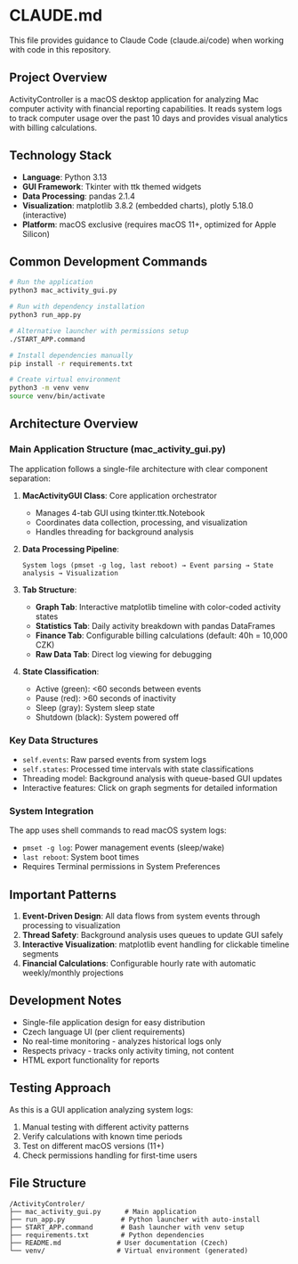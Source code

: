 # CLAUDE.md

This file provides guidance to Claude Code (claude.ai/code) when working with code in this repository.

## Project Overview

ActivityController is a macOS desktop application for analyzing Mac computer activity with financial reporting capabilities. It reads system logs to track computer usage over the past 10 days and provides visual analytics with billing calculations.

## Technology Stack

- **Language**: Python 3.13
- **GUI Framework**: Tkinter with ttk themed widgets
- **Data Processing**: pandas 2.1.4
- **Visualization**: matplotlib 3.8.2 (embedded charts), plotly 5.18.0 (interactive)
- **Platform**: macOS exclusive (requires macOS 11+, optimized for Apple Silicon)

## Common Development Commands

```bash
# Run the application
python3 mac_activity_gui.py

# Run with dependency installation
python3 run_app.py

# Alternative launcher with permissions setup
./START_APP.command

# Install dependencies manually
pip install -r requirements.txt

# Create virtual environment
python3 -m venv venv
source venv/bin/activate
```

## Architecture Overview

### Main Application Structure (mac_activity_gui.py)

The application follows a single-file architecture with clear component separation:

1. **MacActivityGUI Class**: Core application orchestrator
   - Manages 4-tab GUI using tkinter.ttk.Notebook
   - Coordinates data collection, processing, and visualization
   - Handles threading for background analysis

2. **Data Processing Pipeline**:
   ```
   System logs (pmset -g log, last reboot) → Event parsing → State analysis → Visualization
   ```

3. **Tab Structure**:
   - **Graph Tab**: Interactive matplotlib timeline with color-coded activity states
   - **Statistics Tab**: Daily activity breakdown with pandas DataFrames
   - **Finance Tab**: Configurable billing calculations (default: 40h = 10,000 CZK)
   - **Raw Data Tab**: Direct log viewing for debugging

4. **State Classification**:
   - Active (green): <60 seconds between events
   - Pause (red): >60 seconds of inactivity
   - Sleep (gray): System sleep state
   - Shutdown (black): System powered off

### Key Data Structures

- `self.events`: Raw parsed events from system logs
- `self.states`: Processed time intervals with state classifications
- Threading model: Background analysis with queue-based GUI updates
- Interactive features: Click on graph segments for detailed information

### System Integration

The app uses shell commands to read macOS system logs:
- `pmset -g log`: Power management events (sleep/wake)
- `last reboot`: System boot times
- Requires Terminal permissions in System Preferences

## Important Patterns

1. **Event-Driven Design**: All data flows from system events through processing to visualization
2. **Thread Safety**: Background analysis uses queues to update GUI safely
3. **Interactive Visualization**: matplotlib event handling for clickable timeline segments
4. **Financial Calculations**: Configurable hourly rate with automatic weekly/monthly projections

## Development Notes

- Single-file application design for easy distribution
- Czech language UI (per client requirements)
- No real-time monitoring - analyzes historical logs only
- Respects privacy - tracks only activity timing, not content
- HTML export functionality for reports

## Testing Approach

As this is a GUI application analyzing system logs:
1. Manual testing with different activity patterns
2. Verify calculations with known time periods
3. Test on different macOS versions (11+)
4. Check permissions handling for first-time users

## File Structure

```
/ActivityControler/
├── mac_activity_gui.py      # Main application
├── run_app.py              # Python launcher with auto-install
├── START_APP.command       # Bash launcher with venv setup
├── requirements.txt        # Python dependencies
├── README.md              # User documentation (Czech)
└── venv/                  # Virtual environment (generated)
```